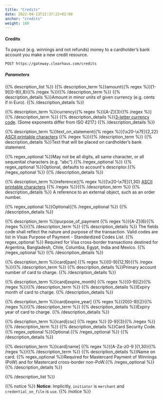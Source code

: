```yaml
---
title: "Credits"
date: 2022-04-13T12:37:22+02:00
anchor: "credits"
weight: 180
---
```

#### Credits
To payout (e.g. winnings and not refunds) money to a cardholder’s bank account you make a new credit resource.
```shell
POST https://gateway.clearhaus.com/credits
```
##### Parameters
{{% description_list %}}
{{% description_term %}}amount{{% regex %}}[1-9][0-9]{,8}{{% /regex %}}{{% /description_term %}}
{{% description_details %}}Amount in minor units of given currency (e.g. cents if in Euro).
{{% /description_details %}}

{{% description_term %}}currency{{% regex %}}[A-Z]{3}{{% /regex %}}{{% /description_term %}}
{{% description_details %}}[3-letter currency code](/currencies). (Some exponents differ from ISO 4217.)
{{% /description_details %}}

{{% description_term %}}text_on_statement{{% regex %}}[\x20-\x7E]{2,22} [ASCII printable characters](https://en.wikipedia.org/wiki/ASCII#ASCII_printable_characters) {{% /regex %}}{{% /description_term %}}
{{% description_details %}}Text that will be placed on cardholder’s bank statement.

{{% regex_optional %}}May not be all digits, all same character, or all sequential characters (e.g. “abc”).{{% /regex_optional %}}
{{% regex_optional %}}Optional, defaults to account's descriptor.{{% /regex_optional %}}
{{% /description_details %}}

{{% description_term %}}reference{{% regex %}}[\x20-\x7E]{1,30} [ASCII printable characters](https://en.wikipedia.org/wiki/ASCII#ASCII_printable_characters) {{% /regex %}}{{% /description_term %}}
{{% description_details %}} A reference to an external object, such as an order number.

{{% regex_optional %}}Optional{{% /regex_optional %}}
{{% /description_details %}}

{{% description_term %}}purpose_of_payment {{% regex %}}[A-Z]{6}{{% /regex %}}{{% /description_term %}}
{{% description_details %}} The fields code shall reflect the nature and purpose of the transaction.
Valid codes are list in Visas Purpose of Payment - Standardized Codes List.
{{% regex_optional %}} Required for Visa cross-border transactions destined for Argentina, Bangladesh, Chile, Columbia, Egypt, India and Mexico. {{% /regex_optional %}}
{{% /description_details %}}

{{% description_term %}}card[pan] {{% regex %}}[0-9]{12,19}{{% /regex %}}{{% /description_term %}}
{{% description_details %}}Primary account number of card to charge.
{{% /description_details %}}

{{% description_term %}}card[expire_month] {{% regex %}}[0-9]{2}{{% /regex %}}{{% /description_term %}}
{{% description_details %}}Expiry month of card to charge.
{{% /description_details %}}

{{% description_term %}}card[expire_year] {{% regex %}}20[0-9]{2}{{% /regex %}}{{% /description_term %}}
{{% description_details %}}Expiry year of card to charge.
{{% /description_details %}}

{{% description_term %}}card[csc] {{% regex %}} [0-9]{3}{{% /regex %}}{{% /description_term %}}
{{% description_details %}}Card Security Code.
{{% regex_optional %}}Optional.{{% /regex_optional %}}
{{% /description_details %}}

{{% description_term %}}card[name] {{% regex %}}[A-Za-z0-9 ]{1,30}{{% /regex %}}{{% /description_term %}}
{{% description_details %}}Name on card.
{{% regex_optional %}}Required for Mastercard Payment of Winnings (PoW) and for Mastercard cross-border non-PoW.{{% /regex_optional %}}
{{% /description_details %}}

{{% /description_list %}}

{{% notice %}}
**Notice**: Implicitly, `initiator` is `merchant` and `credential_on_file` is `use`.
{{% /notice %}}
